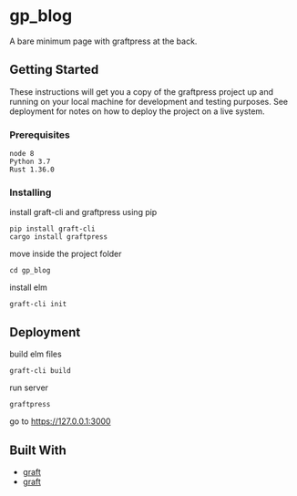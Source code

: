 # gp_blog

A bare minimum page with graftpress at the back.

## Getting Started

These instructions will get you a copy of the graftpress  project up and running on your local machine for development and testing purposes. See deployment for notes on how to deploy the project on a live system.

### Prerequisites



```
node 8
Python 3.7
Rust 1.36.0
```

### Installing

install graft-cli and graftpress using pip

```
pip install graft-cli
cargo install graftpress

```

move inside the project folder

```
cd gp_blog

```

install elm

```
graft-cli init

```





 

## Deployment

build elm files

```
graft-cli build

```

run server

```
graftpress

```

go to https://127.0.0.1:3000



## Built With

* [graft](https://github.com/amitu/graft) 
* [graft](https://github.com/amitu/graftpress)